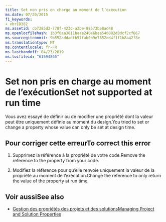 ```yaml
---
title: Set non pris en charge au moment de l’exécution
ms.date: 07/20/2015
f1_keywords:
- vbrID382
ms.assetid: cb7285d3-778f-423d-a2be-88573be8ad48
ms.openlocfilehash: 1b3f8aa3811baae240e6baa546082d0dcf2cf667
ms.sourcegitcommit: 9b552addadfb57fab0b9e7852ed4f1f1b8a42f8e
ms.translationtype: MT
ms.contentlocale: fr-FR
ms.lasthandoff: 04/23/2019
ms.locfileid: "61594865"
---
```

# <a name="set-not-supported-at-run-time"></a><span data-ttu-id="d0fcf-102">Set non pris en charge au moment de l’exécution</span><span class="sxs-lookup"><span data-stu-id="d0fcf-102">Set not supported at run time</span></span>
<span data-ttu-id="d0fcf-103">Vous avez essayé de définir ou de modifier une propriété dont la valeur peut être uniquement définie au moment du design.</span><span class="sxs-lookup"><span data-stu-id="d0fcf-103">You tried to set or change a property whose value can only be set at design time.</span></span>  
  
## <a name="to-correct-this-error"></a><span data-ttu-id="d0fcf-104">Pour corriger cette erreur</span><span class="sxs-lookup"><span data-stu-id="d0fcf-104">To correct this error</span></span>  
  
1. <span data-ttu-id="d0fcf-105">Supprimez la référence à la propriété de votre code.</span><span class="sxs-lookup"><span data-stu-id="d0fcf-105">Remove the reference to the property from your code.</span></span>  
  
2. <span data-ttu-id="d0fcf-106">Modifiez la référence pour qu’elle renvoie uniquement la valeur de la propriété au moment de l’exécution.</span><span class="sxs-lookup"><span data-stu-id="d0fcf-106">Change the reference to only return the value of the property at run time.</span></span>  
  
## <a name="see-also"></a><span data-ttu-id="d0fcf-107">Voir aussi</span><span class="sxs-lookup"><span data-stu-id="d0fcf-107">See also</span></span>

- [<span data-ttu-id="d0fcf-108">Gestion des propriétés des projets et des solutions</span><span class="sxs-lookup"><span data-stu-id="d0fcf-108">Managing Project and Solution Properties</span></span>](/visualstudio/ide/managing-project-and-solution-properties)
